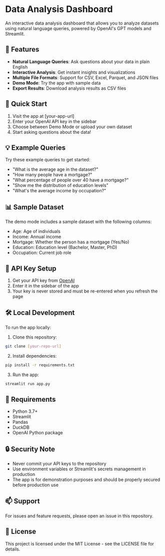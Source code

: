 # Data Analysis Dashboard

An interactive data analysis dashboard that allows you to analyze datasets using natural language queries, powered by OpenAI's GPT models and Streamlit.

## 🌟 Features

- **Natural Language Queries**: Ask questions about your data in plain English
- **Interactive Analysis**: Get instant insights and visualizations
- **Multiple File Formats**: Support for CSV, Excel, Parquet, and JSON files
- **Demo Mode**: Try the app with sample data
- **Export Results**: Download analysis results as CSV files

## 🚀 Quick Start

1. Visit the app at [your-app-url]
2. Enter your OpenAI API key in the sidebar
3. Choose between Demo Mode or upload your own dataset
4. Start asking questions about the data!

## 💡 Example Queries

Try these example queries to get started:
- "What is the average age in the dataset?"
- "How many people have a mortgage?"
- "What percentage of people over 40 have a mortgage?"
- "Show me the distribution of education levels"
- "What's the average income by occupation?"

## 📊 Sample Dataset

The demo mode includes a sample dataset with the following columns:
- Age: Age of individuals
- Income: Annual income
- Mortgage: Whether the person has a mortgage (Yes/No)
- Education: Education level (Bachelor, Master, PhD)
- Occupation: Current job role

## 🔑 API Key Setup

1. Get your API key from [OpenAI](https://platform.openai.com/api-keys)
2. Enter it in the sidebar of the app
3. Your key is never stored and must be re-entered when you refresh the page

## 🛠️ Local Development

To run the app locally:

1. Clone this repository:
```bash
git clone [your-repo-url]
```

2. Install dependencies:
```bash
pip install -r requirements.txt
```

3. Run the app:
```bash
streamlit run app.py
```

## 📝 Requirements

- Python 3.7+
- Streamlit
- Pandas
- DuckDB
- OpenAI Python package

## 🔒 Security Note

- Never commit your API keys to the repository
- Use environment variables or Streamlit's secrets management in production
- The app is for demonstration purposes and should be properly secured before production use

## 📫 Support

For issues and feature requests, please open an issue in this repository.

## 📄 License

This project is licensed under the MIT License - see the LICENSE file for details. 